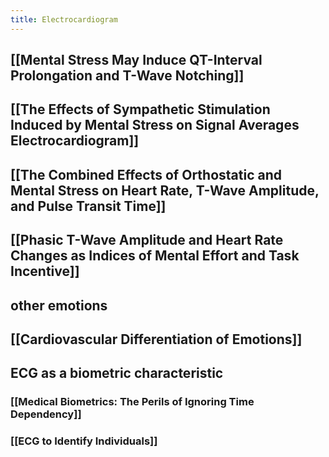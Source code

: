```yaml
---
title: Electrocardiogram
---
```


## [[Mental Stress May Induce QT-Interval Prolongation and T-Wave Notching]]
## [[The Effects of Sympathetic Stimulation Induced by Mental Stress on Signal Averages Electrocardiogram]]
## [[The Combined Effects of Orthostatic and Mental Stress on Heart Rate, T-Wave Amplitude, and Pulse Transit Time]]
## [[Phasic T-Wave Amplitude and Heart Rate Changes as Indices of Mental Effort and Task Incentive]]
## other emotions
## [[Cardiovascular Differentiation of Emotions]]
## ECG as a biometric characteristic
### [[Medical Biometrics: The Perils of Ignoring Time Dependency]]
### [[ECG to Identify Individuals]]
